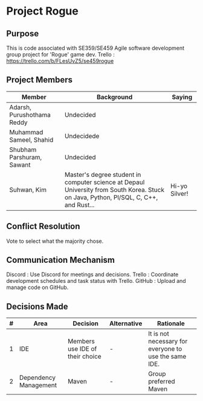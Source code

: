 # Project Rogue

## Purpose

This is code associated with SE359/SE459 Agile software development group project for 'Rogue' game dev.
Trello : https://trello.com/b/FLesUvZ5/se459rogue

## Project Members

| Member | Background | Saying        |
| ------ | ---- |---------------|
| Adarsh, Purushothama Reddy | Undecided |               |
| Muhammad Sameel, Shahid | Undecidede |               |
| Shubham Parshuram, Sawant | Undecided |               |
| Suhwan, Kim | Master's degree student in computer science at Depaul University from South Korea. Stuck on Java, Python, Pl/SQL, C, C++, and Rust... | Hi-yo Silver! |

## Conflict Resolution

Vote to select what the majority chose.

## Communication Mechanism

Discord : Use Discord for meetings and decisions.
Trello : Coordinate development schedules and task status with Trello.
GitHub : Upload and manage code on GitHub.

## Decisions Made

| # | Area                  | Decision                        | Alternative | Rationale                                             |
|---|-----------------------|---------------------------------|-------------|-------------------------------------------------------|
| 1 | IDE                   | Members use IDE of their choice | -           | It is not necessary for everyone to use the same IDE. |
| 2 | Dependency Management | Maven                           | -           | Group preferred Maven                                 |

